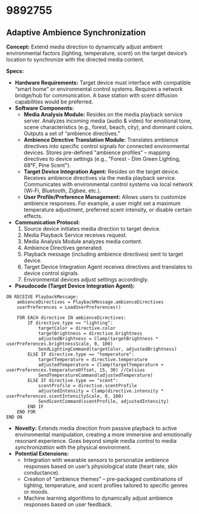 # 9892755

## Adaptive Ambience Synchronization

**Concept:** Extend media direction to dynamically adjust ambient environmental factors (lighting, temperature, scent) on the target device’s location to synchronize with the directed media content.

**Specs:**

*   **Hardware Requirements:** Target device must interface with compatible “smart home” or environmental control systems. Requires a network bridge/hub for communication. A base station with scent diffusion capabilities would be preferred.
*   **Software Components:**
    *   **Media Analysis Module:**  Resides on the media playback service server.  Analyzes incoming media (audio & video) for emotional tone, scene characteristics (e.g., forest, beach, city), and dominant colors. Outputs a set of “ambience directives.”
    *   **Ambience Directive Translation Module:** Translates ambience directives into specific control signals for connected environmental devices.  Stores pre-defined "ambience profiles" – mapping directives to device settings (e.g., "Forest - Dim Green Lighting, 68°F, Pine Scent").
    *   **Target Device Integration Agent:**  Resides on the target device. Receives ambience directives via the media playback service. Communicates with environmental control systems via local network (Wi-Fi, Bluetooth, Zigbee, etc.).
    *   **User Profile/Preference Management:**  Allows users to customize ambience responses. For example, a user might set a maximum temperature adjustment, preferred scent intensity, or disable certain effects.
*   **Communication Protocol:**
    1.  Source device initiates media direction to target device.
    2.  Media Playback Service receives request.
    3.  Media Analysis Module analyzes media content.
    4.  Ambience Directives generated.
    5.  Playback message (including ambience directives) sent to target device.
    6.  Target Device Integration Agent receives directives and translates to device control signals.
    7.  Environmental devices adjust settings accordingly.
*   **Pseudocode (Target Device Integration Agent):**

```
ON RECEIVE PlaybackMessage:
    ambienceDirectives = PlaybackMessage.ambienceDirectives
    userPreferences = LoadUserPreferences()

    FOR EACH directive IN ambienceDirectives:
        IF directive.type == "lighting":
            targetColor = directive.color
            targetBrightness = directive.brightness
            adjustedBrightness = Clamp(targetBrightness * userPreferences.brightnessScale, 0, 100)
            SendLightingCommand(targetColor, adjustedBrightness)
        ELSE IF directive.type == "temperature":
            targetTemperature = directive.temperature
            adjustedTemperature = Clamp(targetTemperature + userPreferences.temperatureOffset, 15, 30) //Celsius
            SendTemperatureCommand(adjustedTemperature)
        ELSE IF directive.type == "scent":
            scentProfile = directive.scentProfile
            adjustedIntensity = Clamp(directive.intensity * userPreferences.scentIntensityScale, 0, 100)
            SendScentCommand(scentProfile, adjustedIntensity)
        END IF
    END FOR
END ON
```

*   **Novelty:** Extends media direction from passive playback to active environmental manipulation, creating a more immersive and emotionally resonant experience. Goes beyond simple media *control* to media *synchronization* with the physical environment.
*   **Potential Extensions:**
    *   Integration with wearable sensors to personalize ambience responses based on user’s physiological state (heart rate, skin conductance).
    *   Creation of “ambience themes” – pre-packaged combinations of lighting, temperature, and scent profiles tailored to specific genres or moods.
    *   Machine learning algorithms to dynamically adjust ambience responses based on user feedback.